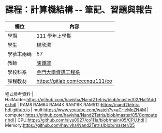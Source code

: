 # 課程：計算機結構 -- 筆記、習題與報告

欄位 | 內容
-----|--------
學期 | 111 學年上學期
學生 | 楊欣潔
學號末兩碼 | 57
教師 | [陳鍾誠](https://www.nqu.edu.tw/educsie/index.php?act=blog&code=list&ids=4)
學校科系 | [金門大學資訊工程系](https://www.nqu.edu.tw/educsie/index.php)
課程教材 | https://gitlab.com/cccnqu111/co

程式參考資料:| HalfAdder:https://github.com/havivha/Nand2Tetris/blob/master/02/HalfAdder.hdl
            | RAM8 RAM64 RAM4K RAM16K RAM512:https://nand2tetris-hdl.github.io
            | mult:https://www.youtube.com/watch?v=aC-IeMoZN4M 
            | computer:https://github.com/havivha/Nand2Tetris/blob/master/05/Computer.hdl 
            | CPU:https://github.com/siyu0927/co111a/blob/main/05/CPU.hdl 
            | Memory:https://github.com/havivha/Nand2Tetris/blob/master/05 